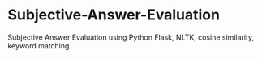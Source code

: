 # Subjective-Answer-Evaluation
 Subjective Answer Evaluation using Python Flask, NLTK, cosine similarity, keyword matching.
